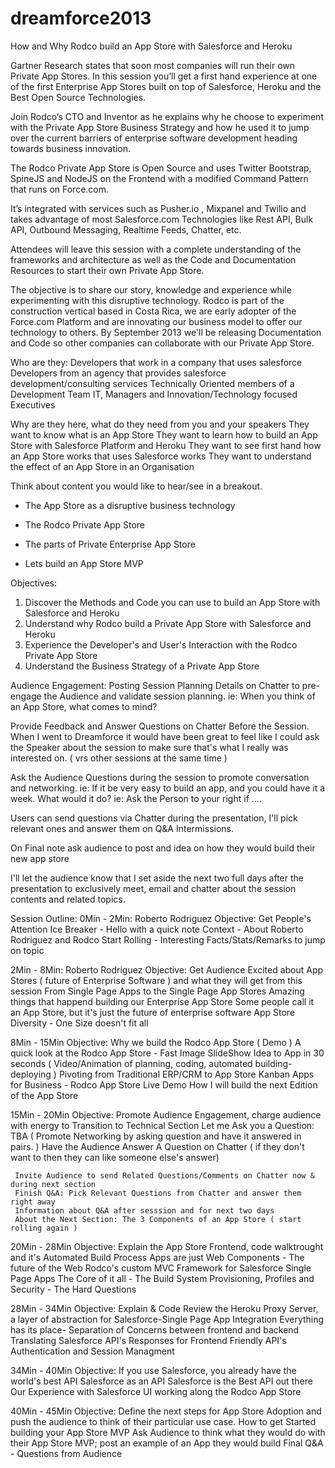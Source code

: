 dreamforce2013
==============

How and Why Rodco build an App Store with Salesforce and Heroku

Gartner Research states that soon most companies will run their own Private App Stores. In this session you’ll get a first hand experience at one of the first Enterprise App Stores built on top of Salesforce, Heroku and the Best Open Source Technologies. 

Join Rodco’s CTO and Inventor as he explains why he choose to experiment with the Private App Store Business Strategy and how he used it to jump over the current barriers of enterprise software development heading towards business innovation. 

The Rodco Private App Store is Open Source and uses Twitter Bootstrap, SpineJS and NodeJS on the Frontend with a modified Command Pattern that runs on Force.com. 

It’s integrated with services such as Pusher.io , Mixpanel and Twilio and takes advantage of most Salesforce.com Technologies like Rest API, Bulk API, Outbound Messaging, Realtime Feeds, Chatter, etc. 

Attendees will leave this session with a complete understanding of the frameworks and architecture as well as the Code and Documentation Resources to start their own Private App Store.

The objective is to share our story, knowledge and experience while experimenting with this disruptive technology. Rodco is part of the construction vertical based in Costa Rica, we are early adopter of the Force.com Platform and are innovating our business model to offer our technology to others. By September 2013 we'll be releasing Documentation and Code so other companies can collaborate with our Private App Store. 

Who are they:
 Developers that work in a company that uses salesforce 
 Developers from an agency that provides salesforce development/consulting services
 Technically Oriented members of a Development Team
 IT, Managers and Innovation/Technology focused Executives

Why are they here, what do they need from you and your speakers
 They want to know what is an App Store
 They want to learn how to build an App Store with Salesforce Platform and Heroku
 They want to see first hand how an App Store works that uses Salesforce works
 They want to understand the effect of an App Store in an Organisation

Think about content you would like to hear/see in a breakout.

- The App Store as a disruptive business technology

- The Rodco Private App Store

- The parts of Private Enterprise App Store

- Lets build an App Store MVP

Objectives:
 1. Discover the Methods and Code you can use to build an App Store with Salesforce and Heroku
 2. Understand why Rodco build a Private App Store with Salesforce and Heroku
 3. Experience the Developer's and User's Interaction with the Rodco Private App Store
 4. Understand the Business Strategy of a Private App Store

Audience Engagement:
 Posting Session Planning Details on Chatter to pre-engage the Audience and validate session planning. 
  ie: When you think of an App Store, what comes to mind?
 
 Provide Feedback and Answer Questions on Chatter Before the Session. 
  When I went to Dreamforce it would have been great to feel like I could ask the Speaker about the session to make sure that's what I really was interested on. ( vrs other sessions at the same time )

 Ask the Audience Questions during the session to promote conversation and networking. 
  ie: If it be very easy to build an app, and you could have it a week. What would it do?
  ie: Ask the Person to your right if ....
  
 Users can send questions via Chatter during the presentation, I'll pick relevant ones and answer them on Q&A Intermissions.
 
 On Final note ask audience to post and idea on how they would build their new app store
 
 I'll let the audience know that I set aside the next two full days after the presentation to exclusively meet, email and chatter about the session contents and related topics.
 
Session Outline:
 0Min - 2Min: Roberto Rodriguez
  Objective: Get People's Attention
    Ice Breaker - Hello with a quick note
    Context - About Roberto Rodriguez and Rodco
    Start Rolling - Interesting Facts/Stats/Remarks to jump on topic

 2Min - 8Min: Roberto Rodriguez
   Objective: Get Audience Excited about App Stores ( future of Enterprise Software ) and what they will get from this session
    From Single Page Apps to the Single Page App Stores
    Amazing things that happend building our Enterprise App Store
    Some people call it an App Store, but it's just the future of enterprise software
    App Store Diversity - One Size doesn't fit all

 8Min - 15Min
  Objective: Why we build the Rodco App Store ( Demo )
    A quick look at the Rodco App Store - Fast Image SlideShow
    Idea to App in 30 seconds ( Video/Animation of planning, coding,  automated building-deploying )
    Pivoting from Traditional ERP/CRM to App Store
    Kanban Apps for Business - Rodco App Store Live Demo 
    How I will build the next Edition of the App Store 

 15Min - 20Min
   Objective: Promote Audience Engagement, charge audience with energy to Transition to Technical Section
     Let me Ask you a Question: TBA ( Promote Networking by asking question and have it answered in pairs. )
      Have the Audience Answer A Question on Chatter ( if they don't want to then they can like someone else's answer)
     
     Invite Audience to send Related Questions/Comments on Chatter now & during next section
     Finish Q&A: Pick Relevant Questions from Chatter and answer them right away
     Information about Q&A after sesssion and for next two days
     About the Next Section: The 3 Components of an App Store ( start rolling again )
  
 20Min - 28Min
  Objective: Explain the App Store Frontend, code walktrought and it's Automated Build Process
    Apps are just Web Components - The future of the Web
    Rodco's custom MVC Framework for Salesforce Single Page Apps
    The Core of it all - The Build System
    Provisioning, Profiles and Security - The Hard Questions
    
 28Min - 34Min
  Objective: Explain & Code Review the Heroku Proxy Server, a layer of abstraction for Salesforce-Single Page App Integration
    Everything has its place- Separation of Concerns between frontend and backend
    Translating Salesforce API's Responses for Frontend Friendly API's
    Authentication and Session Managment

 34Min - 40Min
  Objective: If you use Salesforce, you already have the world's best API
    Salesforce as an API
    Salesforce is the Best API out there
    Our Experience with Salesforce UI working along the Rodco App Store

 40Min - 45Min
  Objective: Define the next steps for App Store Adoption and push the audience to think of their particular use case.
    How to get Started building your App Store MVP
    Ask Audience to think what they would do with their App Store MVP; post an example of an App they would build
    Final Q&A - Questions from Audience


